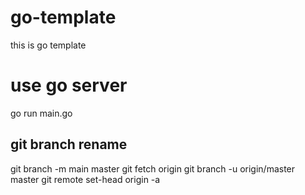 # go-template
this is go template

# use go server
go run main.go

## git branch rename
git branch -m main master
git fetch origin
git branch -u origin/master master
git remote set-head origin -a
